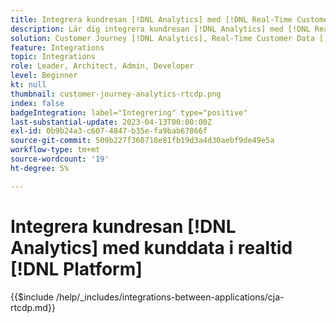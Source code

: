 ```yaml
---
title: Integrera kundresan [!DNL Analytics] med [!DNL Real-Time Customer Data Platform]
description: Lär dig integrera kundresan [!DNL Analytics] med [!DNL Real-Time Customer Data Platform].
solution: Customer Journey [!DNL Analytics], Real-Time Customer Data [!DNL Platform]
feature: Integrations
topic: Integrations
role: Leader, Architect, Admin, Developer
level: Beginner
kt: null
thumbnail: customer-journey-analytics-rtcdp.png
index: false
badgeIntegration: label="Integrering" type="positive"
last-substantial-update: 2023-04-13T00:00:00Z
exl-id: 0b9b24a3-c607-4847-b35e-fa9bab67866f
source-git-commit: 509b227f360718e81fb19d3a4d30aebf9de49e5a
workflow-type: tm+mt
source-wordcount: '19'
ht-degree: 5%

---
```


# Integrera kundresan [!DNL Analytics] med kunddata i realtid [!DNL Platform]

{{$include /help/_includes/integrations-between-applications/cja-rtcdp.md}}
